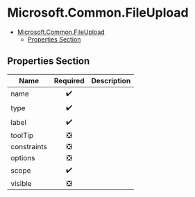 <a name="microsoft-common-fileupload"></a>
# Microsoft.Common.FileUpload
* [Microsoft.Common.FileUpload](#microsoft-common-fileupload)
    * [Properties Section](#microsoft-common-fileupload-properties-section)

<a name="microsoft-common-fileupload-properties-section"></a>
## Properties Section
| Name | Required | Description
| ---|:--:|:--:|
|name|:heavy_check_mark:|
|type|:heavy_check_mark:|
|label|:heavy_check_mark:|
|toolTip|:negative_squared_cross_mark:|
|constraints|:negative_squared_cross_mark:|
|options|:negative_squared_cross_mark:|
|scope|:heavy_check_mark:|
|visible|:negative_squared_cross_mark:|
